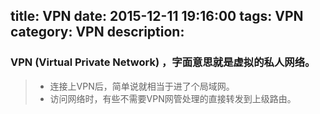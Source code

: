 title: VPN
date: 2015-12-11 19:16:00
tags: VPN
category: VPN
description:
---
### VPN (Virtual Private Network) ，字面意思就是虚拟的私人网络。

> - 连接上VPN后，简单说就相当于进了个局域网。
> - 访问网络时，有些不需要VPN网管处理的直接转发到上级路由。